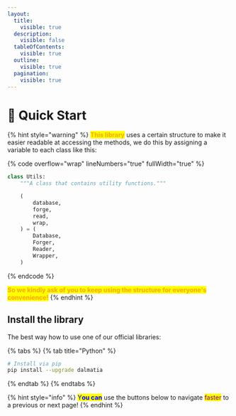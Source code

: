 ```yaml
---
layout:
  title:
    visible: true
  description:
    visible: false
  tableOfContents:
    visible: true
  outline:
    visible: true
  pagination:
    visible: true
---
```


# 🏃 Quick Start

{% hint style="warning" %}
<mark style="color:orange;">**This library**</mark> uses a certain structure to make it easier readable at accessing the methods, we do this by assigning a variable to each class like this:

{% code overflow="wrap" lineNumbers="true" fullWidth="true" %}
```python
class Utils:
    """A class that contains utility functions."""

    (
        database,
        forge,
        read,
        wrap,
    ) = (
        Database,
        Forger,
        Reader,
        Wrapper,
    )
```
{% endcode %}

<mark style="color:orange;">**So we kindly ask of you to keep using the structure for everyone's convenience!**</mark>
{% endhint %}

## Install the library

The best way how to use one of our official libraries:

{% tabs %}
{% tab title="Python" %}
```sh
# Install via pip
pip install --upgrade dalmatia
```
{% endtab %}
{% endtabs %}

{% hint style="info" %}
<mark style="color:blue;">Y</mark><mark style="color:blue;">**ou can**</mark> use the buttons below to navigate <mark style="color:purple;">faster</mark> to a previous or next page!
{% endhint %}
